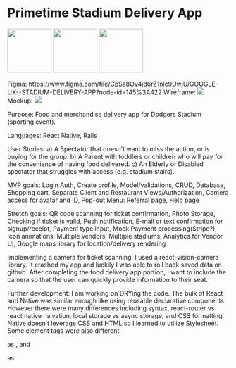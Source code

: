 <h1>Primetime Stadium Delivery App</h1>
<p float="left">
  <img src="https://github.com/ChefJoseph/StadiumApp-Frontend/blob/main/assets/Simulator%20Screen%20Shot%20-%20iPhone%2013%20-%202022-10-23%20at%2013.58.25.png" width="100" />
  <img src="https://github.com/ChefJoseph/StadiumApp-Frontend/blob/main/assets/Simulator%20Screen%20Shot%20-%20iPhone%2013%20-%202022-10-23%20at%2013.59.09.png" width="100" /> 
  <img src="https://github.com/ChefJoseph/StadiumApp-Frontend/blob/main/assets/Simulator%20Screen%20Shot%20-%20iPhone%2013%20-%202022-10-23%20at%2013.59.13.png" width="100" />
</p>
Figma:
https://www.figma.com/file/CpSa8Ov4jd6rZ1nlc9UwjU/GOOGLE-UX--STADIUM-DELIVERY-APP?node-id=145%3A422
Wireframe:
<image src="https://github.com/ChefJoseph/StadiumApp-Frontend/blob/main/assets/Stadium-Wireframe.png"/>
Mockup:
<image src="https://github.com/ChefJoseph/StadiumApp-Frontend/blob/main/assets/Stadium-%20Mockup.png"/>


Purpose: Food and merchandise delivery app for Dodgers Stadium (sporting event).

Languages: React Native, Rails

User Stories: a) A Spectator that doesn’t want to miss the action, or is buying for the group.
b) A Parent with toddlers or children who will pay for the convenience of having food delivered. 
c) An Elderly or Disabled spectator that struggles with access (e.g. stadium stairs).

MVP goals: Login Auth, Create profile, Model/validations, CRUD, Database, Shopping cart, Separate Client and Restaurant Views/Authorization, Camera access for avatar and ID, Pop-out Menu: Referral page, Help page

Stretch goals: QR code scanning for ticket confirmation, Photo Storage, Checking if ticket is valid, Push notification, E-mail or text confirmation for signup/receipt, Payment type input, Mock Payment processing(Stripe?), Icon animations, Multiple vendors, Multiple stadiums, Analytics for Vendor UI, Google maps library for location/delivery rendering




Implementing a camera for ticket scanning. I used a react-vision-camera library. It crashed my app and luckily I was able to roll back saved data on github. After completing the food delivery app portion, I want to include the camera so that the user can quickly provide information to their seat. 

Further development: I am working on DRYing the code. The bulk of React and Native was similar enough like using reusable declarative components. However there were many differences including syntax, react-router vs react native naivation, local storage vs async storage, and CSS formatting. Native doesn’t leverage CSS and HTML so I learned to utilize Stylesheet. Some element tags were also different <p> as <text>, and <div> as <view>
